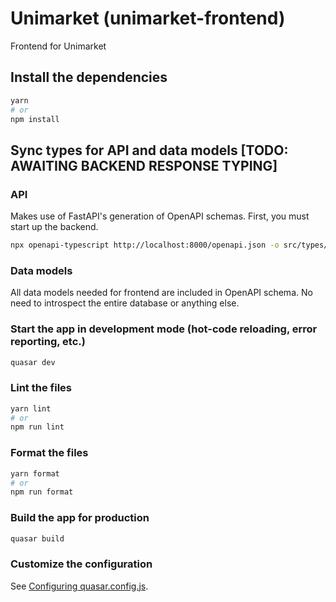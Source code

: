 # Unimarket (unimarket-frontend)

Frontend for Unimarket

## Install the dependencies

```bash
yarn
# or
npm install
```

## Sync types for API and data models [TODO: AWAITING BACKEND RESPONSE TYPING]

### API

Makes use of FastAPI's generation of OpenAPI schemas. First, you must start up the backend.

```bash
npx openapi-typescript http://localhost:8000/openapi.json -o src/types/api.d.ts  # replace URL with wherever the backend is served
```

### Data models

All data models needed for frontend are included in OpenAPI schema. No need to introspect the entire database or anything else.

### Start the app in development mode (hot-code reloading, error reporting, etc.)

```bash
quasar dev
```

### Lint the files

```bash
yarn lint
# or
npm run lint
```

### Format the files

```bash
yarn format
# or
npm run format
```

### Build the app for production

```bash
quasar build
```

### Customize the configuration

See [Configuring quasar.config.js](https://v2.quasar.dev/quasar-cli-vite/quasar-config-js).
